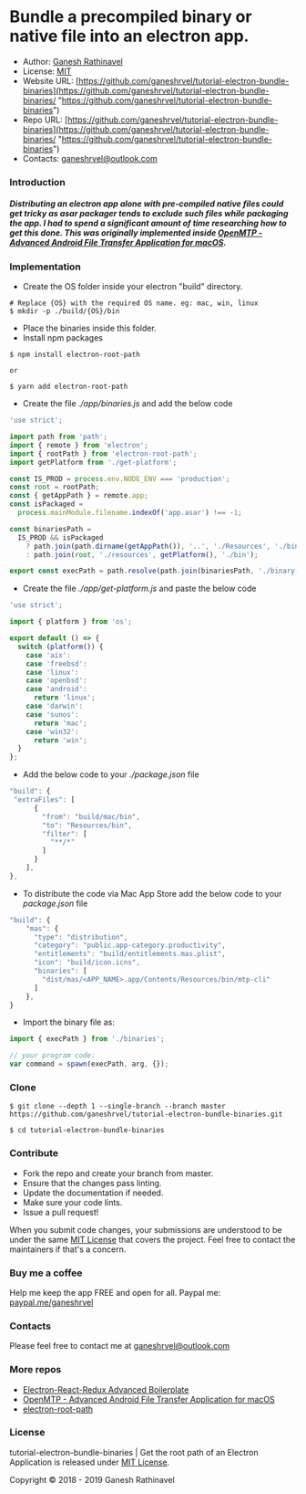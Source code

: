 # Bundle a precompiled binary or native file into an electron app.

- Author: [Ganesh Rathinavel](https://www.linkedin.com/in/ganeshrvel "Ganesh Rathinavel")
- License: [MIT](https://github.com/ganeshrvel/tutorial-electron-bundle-binaries/blob/master/LICENSE "MIT")
- Website URL: [https://github.com/ganeshrvel/tutorial-electron-bundle-binaries](https://github.com/ganeshrvel/tutorial-electron-bundle-binaries/ "https://github.com/ganeshrvel/tutorial-electron-bundle-binaries")
- Repo URL: [https://github.com/ganeshrvel/tutorial-electron-bundle-binaries](https://github.com/ganeshrvel/tutorial-electron-bundle-binaries/ "https://github.com/ganeshrvel/tutorial-electron-bundle-binaries")
- Contacts: ganeshrvel@outlook.com


### Introduction

##### Distributing an electron app alone with pre-compiled native files could get tricky as asar packager tends to exclude such files while packaging the app. I had to spend a significant amount of time researching how to get this done. This was originally implemented inside [OpenMTP - Advanced Android File Transfer Application for macOS](https://github.com/ganeshrvel/openmtp "OpenMTP - Advanced Android File Transfer Application for macOS").

### Implementation

- Create the OS folder inside your electron "build" directory.

```shell
# Replace {OS} with the required OS name. eg: mac, win, linux
$ mkdir -p ./build/{OS}/bin
```

- Place the binaries inside this folder.
- Install npm packages

```shell
$ npm install electron-root-path

or 

$ yarn add electron-root-path
```

- Create the file *./app/binaries.js* and add the below code

```javascript
'use strict';

import path from 'path';
import { remote } from 'electron';
import { rootPath } from 'electron-root-path';
import getPlatform from './get-platform';

const IS_PROD = process.env.NODE_ENV === 'production';
const root = rootPath;
const { getAppPath } = remote.app;
const isPackaged =
  process.mainModule.filename.indexOf('app.asar') !== -1;

const binariesPath =
  IS_PROD && isPackaged
    ? path.join(path.dirname(getAppPath()), '..', './Resources', './bin')
    : path.join(root, './resources', getPlatform(), './bin');

export const execPath = path.resolve(path.join(binariesPath, './binary-file'));
```

- Create the file *./app/get-platform.js* and paste the below code

```javascript
'use strict';

import { platform } from 'os';

export default () => {
  switch (platform()) {
    case 'aix':
    case 'freebsd':
    case 'linux':
    case 'openbsd':
    case 'android':
      return 'linux';
    case 'darwin':
    case 'sunos':
      return 'mac';
    case 'win32':
      return 'win';
  }
};
```

- Add the below code to your *./package.json* file

```javascript
"build": {
 "extraFiles": [
      {
        "from": "build/mac/bin",
        "to": "Resources/bin",
        "filter": [
          "**/*"
        ]
      }
    ],
},
```

- To distribute the code via Mac App Store add the below code to your *package.json* file

```javascript
"build": {
	"mas": {
      "type": "distribution",
      "category": "public.app-category.productivity",
      "entitlements": "build/entitlements.mas.plist",
      "icon": "build/icon.icns",
      "binaries": [
        "dist/mas/<APP_NAME>.app/Contents/Resources/bin/mtp-cli"
      ]
    },
}
```


- Import the binary file as:

```javascript
import { execPath } from './binaries';

// your program code:
var command = spawn(execPath, arg, {});
```


### Clone
```shell
$ git clone --depth 1 --single-branch --branch master https://github.com/ganeshrvel/tutorial-electron-bundle-binaries.git

$ cd tutorial-electron-bundle-binaries
```

### Contribute
- Fork the repo and create your branch from master.
- Ensure that the changes pass linting.
- Update the documentation if needed.
- Make sure your code lints.
- Issue a pull request!

When you submit code changes, your submissions are understood to be under the same [MIT License](https://github.com/ganeshrvel/tutorial-electron-bundle-binaries/blob/master/LICENSE "MIT License") that covers the project. Feel free to contact the maintainers if that's a concern.


### Buy me a coffee
Help me keep the app FREE and open for all.
Paypal me: [paypal.me/ganeshrvel](https://paypal.me/ganeshrvel "paypal.me/ganeshrvel")

### Contacts
Please feel free to contact me at ganeshrvel@outlook.com

### More repos
- [Electron-React-Redux Advanced Boilerplate](https://github.com/ganeshrvel/electron-react-redux-advanced-boilerplate "Electron React Redux advanced boilerplate")
- [OpenMTP  - Advanced Android File Transfer Application for macOS](https://github.com/ganeshrvel/openmtp "OpenMTP  - Advanced Android File Transfer Application for macOS")
- [electron-root-path](https://github.com/ganeshrvel/npm-electron-root-path "Get the root path of an Electron Application")

### License
tutorial-electron-bundle-binaries | Get the root path of an Electron Application is released under [MIT License](https://github.com/ganeshrvel/tutorial-electron-bundle-binaries/blob/master/LICENSE "MIT License").

Copyright © 2018 - 2019 Ganesh Rathinavel
